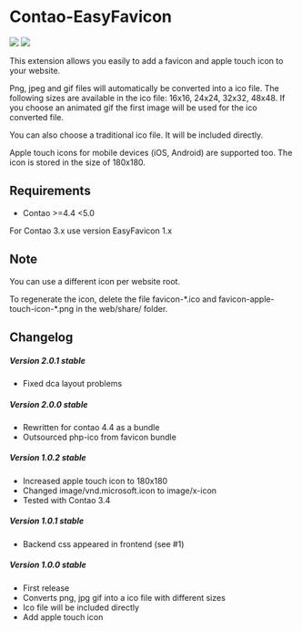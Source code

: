 Contao-EasyFavicon
==============================

[![](https://img.shields.io/packagist/v/ma3xl3/contao-easy-favicon.svg?style=flat-square)](https://packagist.org/packages/ma3xl3/contao-easy-favicon)
[![](https://img.shields.io/packagist/dt/ma3xl3/contao-easy-favicon.svg?style=flat-square)](https://packagist.org/packages/ma3xl3/contao-easy-favicon)

This extension allows you easily to add a favicon and apple touch icon to your website.

Png, jpeg and gif files will automatically be converted into a ico file. The following sizes are available in the ico file: 16x16, 24x24, 32x32, 48x48. If you choose an animated gif the first image will be used for the ico converted file.

You can also choose a traditional ico file. It will be included directly.

Apple touch icons for mobile devices (iOS, Android) are supported too. The icon is stored in the size of 180x180.

## Requirements

* Contao >=4.4 <5.0

For Contao 3.x use version EasyFavicon 1.x

## Note

You can use a different icon per website root.

To regenerate the icon, delete the file favicon-\*.ico and favicon-apple-touch-icon-\*.png in the web/share/ folder.

## Changelog

##### Version 2.0.1 stable

* Fixed dca layout problems

##### Version 2.0.0 stable

* Rewritten for contao 4.4 as a bundle
* Outsourced php-ico from favicon bundle

##### Version 1.0.2 stable

* Increased apple touch icon to 180x180
* Changed image/vnd.microsoft.icon to image/x-icon
* Tested with Contao 3.4

##### Version 1.0.1 stable

* Backend css appeared in frontend (see #1)

##### Version 1.0.0 stable

* First release
* Converts png, jpg gif into a ico file with different sizes
* Ico file will be included directly
* Add apple touch icon
